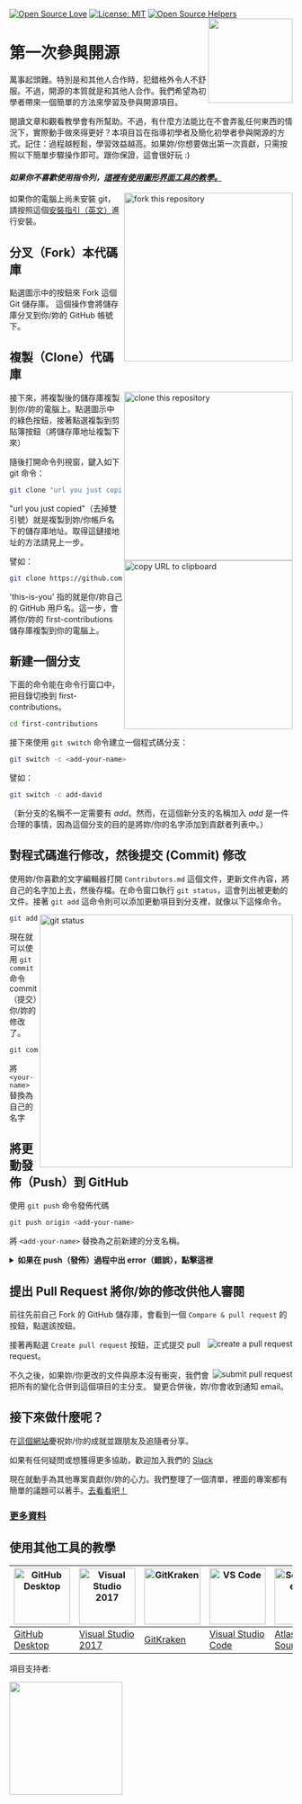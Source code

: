 [![Open Source Love](https://badges.frapsoft.com/os/v1/open-source.svg?v=103)](https://github.com/ellerbrock/open-source-badges/)
[![License: MIT](https://img.shields.io/badge/License-MIT-green.svg)](https://opensource.org/licenses/MIT)
[![Open Source Helpers](https://www.codetriage.com/roshanjossey/first-contributions/badges/users.svg)](https://www.codetriage.com/roshanjossey/first-contributions)
[<img align="right" width="150" src="https://firstcontributions.github.io/assets/Readme/join-slack-team.png">](https://join.slack.com/t/firstcontributors/shared_invite/zt-1hg51qkgm-Xc7HxhsiPYNN3ofX2_I8FA)

# 第一次參與開源

萬事起頭難。特別是和其他人合作時，犯錯格外令人不舒服。不過，開源的本質就是和其他人合作。我們希望為初學者帶來一個簡單的方法來學習及參與開源項目。

閱讀文章和觀看教學會有所幫助。不過，有什麼方法能比在不會弄亂任何東西的情況下，實際動手做來得更好？本項目旨在指導初學者及簡化初學者參與開源的方式。記住：過程越輕鬆，學習效益越高。如果妳/你想要做出第一次貢獻，只需按照以下簡單步驟操作即可。跟你保證，這會很好玩 :)

#### *如果你不喜歡使用指令列，[這裡有使用圖形界面工具的教學。]( #使用其他工具的教學)*

<img align="right" width="300" src="https://firstcontributions.github.io/assets/Readme/fork.png" alt="fork this repository" />

如果你的電腦上尚未安裝 git，請按照這個[安裝指引（英文）](https://help.github.com/articles/set-up-git/)進行安裝。

## 分叉（Fork）本代碼庫

點選圖示中的按鈕來 Fork 這個 Git 儲存庫。
這個操作會將儲存庫分叉到你/妳的 GitHub 帳號下。

## 複製（Clone）代碼庫

<img align="right" width="300" src="https://firstcontributions.github.io/assets/Readme/clone.png" alt="clone this repository" />

接下來，將複製後的儲存庫複製到你/妳的電腦上。點選圖示中的綠色按鈕，接著點選複製到剪貼簿按鈕（將儲存庫地址複製下來）

隨後打開命令列視窗，鍵入如下 git 命令：

```bash
git clone "url you just copied"
```
"url you just copied"（去掉雙引號）就是複製到妳/你帳戶名下的儲存庫地址。取得這鏈接地址的方法請見上一步。

<img align="right" width="300" src="https://firstcontributions.github.io/assets/Readme/copy-to-clipboard.png" alt="copy URL to clipboard" />

譬如：
```bash
git clone https://github.com/<this-is-you>/first-contributions.git
```

'this-is-you' 指的就是你/妳自己的 GitHub 用戶名。這一步，會將你/妳的 first-contributions 儲存庫複製到你的電腦上。

## 新建一個分支

下面的命令能在命令行窗口中，把目錄切換到 first-contributions。

```bash
cd first-contributions
```
接下來使用 `git switch` 命令建立一個程式碼分支：
```bash
git switch -c <add-your-name>
```

譬如：
```bash
git switch -c add-david
```

（新分支的名稱不一定需要有 *add*。然而，在這個新分支的名稱加入 *add* 是一件合理的事情，因為這個分支的目的是將妳/你的名字添加到貢獻者列表中。）

## 對程式碼進行修改，然後提交 (Commit) 修改

使用妳/你喜歡的文字編輯器打開 `Contributors.md` 這個文件，更新文件內容，將自己的名字加上去，然後存檔。在命令窗口執行 `git status`，這會列出被更動的文件。接著 `git add` 這命令則可以添加更動項目到分支裡，就像以下這條命令。

<img align="right" width="450" src="https://firstcontributions.github.io/assets/Readme/git-status.png" alt="git status" />

```bash
git add Contributors.md
```

現在就可以使用 `git commit` 命令 commit（提交）你/妳的修改了。
```bash
git commit -m "Add <your-name> to Contributors list"
```
將 `<your-name>` 替換為自己的名字

## 將更動發佈（Push）到 GitHub

使用 `git push` 命令發佈代碼
```bash
git push origin <add-your-name>
```
將 `<add-your-name>` 替換為之前新建的分支名稱。

<details>
<summary> <strong>如果在 push（發佈）過程中出 error（錯誤），點擊這裡</strong> </summary>

- ### Authentication Error
     <pre>remote: Support for password authentication was removed on August 13, 2021. Please use a personal access token instead.
  remote: Please see https://github.blog/2020-12-15-token-authentication-requirements-for-git-operations/ for more information.
  fatal: Authentication failed for 'https://github.com/<your-username>/first-contributions.git/'</pre>
  去 [GitHub's tutorial](https://docs.github.com/en/authentication/connecting-to-github-with-ssh/adding-a-new-ssh-key-to-your-github-account) 學習如何生成新的 SSH 密匙以及配置。

</details>

## 提出 Pull Request 將你/妳的修改供他人審閱

前往先前自己 Fork 的 GitHub 儲存庫，會看到一個 `Compare & pull request` 的按鈕，點選該按鈕。

<img style="float: right;" src="https://firstcontributions.github.io/assets/Readme/compare-and-pull.png" alt="create a pull request" />

接著再點選 `Create pull request` 按鈕，正式提交 pull request。

<img style="float: right;" src="https://firstcontributions.github.io/assets/Readme/submit-pull-request.png" alt="submit pull request" />

不久之後，如果妳/你更改的文件與原本沒有衝突，我們會把所有的變化合併到這個項目的主分支。
變更合併後，妳/你會收到通知 email。

## 接下來做什麼呢？

在[這個網站](https://firstcontributions.github.io/#social-share)慶祝妳/你的成就並跟朋友及追隨者分享。

如果有任何疑問或想獲得更多協助，歡迎加入我們的 [Slack](https://join.slack.com/t/firstcontributors/shared_invite/zt-1hg51qkgm-Xc7HxhsiPYNN3ofX2_I8FA)

現在就動手為其他專案貢獻你/妳的心力。我們整理了一個清單，裡面的專案都有簡單的議題可以著手。[去看看吧！](https://firstcontributions.github.io/#project-list)

### [ 更多資料 ](../additional-material/git_workflow_scenarios/additional-material.md)

## 使用其他工具的教學

| <a href="../gui-tool-tutorials/github-desktop-tutorial.md"><img alt="GitHub Desktop" src="https://desktop.github.com/images/desktop-icon.svg" width="100"></a> | <a href="../gui-tool-tutorials/github-windows-vs2017-tutorial.md"><img alt="Visual Studio 2017" src="https://upload.wikimedia.org/wikipedia/commons/c/cd/Visual_Studio_2017_Logo.svg" width="100"></a> | <a href="../gui-tool-tutorials/gitkraken-tutorial.md"><img alt="GitKraken" src="https://firstcontributions.github.io/assets/gui-tool-tutorials/gitkraken-tutorial/gk-icon.png" width="100"></a> | <a href="../gui-tool-tutorials/github-windows-vs-code-tutorial.md"><img alt="VS Code" src="https://upload.wikimedia.org/wikipedia/commons/1/1c/Visual_Studio_Code_1.35_icon.png" width=100></a> | <a href="../gui-tool-tutorials/sourcetree-macos-tutorial.md"><img alt="Sourcetree App" src="https://wac-cdn.atlassian.com/dam/jcr:81b15cde-be2e-4f4a-8af7-9436f4a1b431/Sourcetree-icon-blue.svg" width=100></a> | <a href="../gui-tool-tutorials/github-windows-intellij-tutorial.md"><img alt="IntelliJ IDEA" src="https://upload.wikimedia.org/wikipedia/commons/thumb/9/9c/IntelliJ_IDEA_Icon.svg/512px-IntelliJ_IDEA_Icon.svg.png" width=100></a> |
| --- | --- | --- | --- | --- | --- |
| [GitHub Desktop](../gui-tool-tutorials/github-desktop-tutorial.md) | [Visual Studio 2017](../gui-tool-tutorials/github-windows-vs2017-tutorial.md) | [GitKraken](../gui-tool-tutorials/gitkraken-tutorial.md) | [Visual Studio Code](../gui-tool-tutorials/github-windows-vs-code-tutorial.md) | [Atlassian Sourcetree](../gui-tool-tutorials/sourcetree-macos-tutorial.md) | [IntelliJ IDEA](../gui-tool-tutorials/github-windows-intellij-tutorial.md) |

<p>項目支持者:</p>
<p>
  <a href="https://www.digitalocean.com/">
    <img src="https://opensource.nyc3.cdn.digitaloceanspaces.com/attribution/assets/SVG/DO_Logo_horizontal_blue.svg" width="201px">
  </a>
</p>

